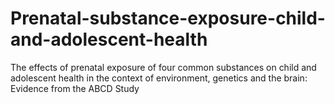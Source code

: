# Prenatal-substance-exposure-child-and-adolescent-health
 The effects of prenatal exposure of four common substances on child and adolescent health in the context of environment, genetics and the brain: Evidence from the ABCD Study
